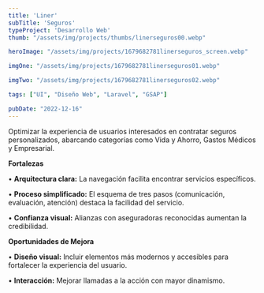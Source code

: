 ```yaml
---
title: 'Liner'
subTitle: 'Seguros'
typeProject: 'Desarrollo Web'
thumb: "/assets/img/projects/thumbs/linerseguros00.webp"

heroImage: "/assets/img/projects/1679682781linerseguros_screen.webp"

imgOne: "/assets/img/projects/1679682781linerseguros01.webp"

imgTwo: "/assets/img/projects/1679682781linerseguros02.webp"

tags: ["UI", "Diseño Web", "Laravel", "GSAP"]

pubDate: "2022-12-16"
---
```


Optimizar la experiencia de usuarios interesados en contratar seguros personalizados, abarcando categorías como Vida y Ahorro, Gastos Médicos y Empresarial.

  

**Fortalezas**

  

•  **Arquitectura clara:** La navegación facilita encontrar servicios específicos.

•  **Proceso simplificado:** El esquema de tres pasos (comunicación, evaluación, atención) destaca la facilidad del servicio.

•  **Confianza visual:** Alianzas con aseguradoras reconocidas aumentan la credibilidad.

  

**Oportunidades de Mejora**

  

•  **Diseño visual:** Incluir elementos más modernos y accesibles para fortalecer la experiencia del usuario.

•  **Interacción:** Mejorar llamadas a la acción con mayor dinamismo.